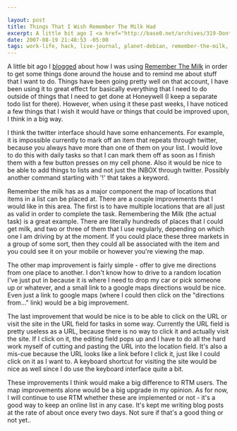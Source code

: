 ```yaml
--- 

layout: post
title: Things That I Wish Remember The Milk Had
excerpt: A little bit ago I <a href="http://base0.net/archives/319-Dont-you-dun-dun-dun-da-dun-dun-forget-about-me.html">blogged</a> about how I was using <a href="http://rmilk.com">Remember The Milk</a> in order to get some things done around the house and to remind me about stuff that I want to do.  Things have been going pretty well on that account, I have been using it to great effect for basically everything that I need to do outside of things that I need to get done at Honeywell (I keep a separate todo list for there).
date: 2007-08-19 21:48:53 -05:00
tags: work-life, hack, live-journal, planet-debian, remember-the-milk, improvements, rants, todo, usability
---
```

A little bit ago I <a href="http://base0.net/archives/319-Dont-you-dun-dun-dun-da-dun-dun-forget-about-me.html">blogged</a> about how I was using <a href="http://rmilk.com">Remember The Milk</a> in order to get some things done around the house and to remind me about stuff that I want to do.  Things have been going pretty well on that account, I have been using it to great effect for basically everything that I need to do outside of things that I need to get done at Honeywell (I keep a separate todo list for there).  However, when using it these past weeks, I have noticed a few things that I wish it would have or things that could be improved upon, I think in a big way.

I think the twitter interface should have some enhancements.  For example, it is impossible currently to mark off an item that repeats through twitter, because you always have more than one of them on your list.  I would love to do this with daily tasks so that I can mark them off as soon as I finish them with a few button presses on my cell phone.  Also it would be nice to be able to add things to lists and not just the INBOX through twitter.  Possibly another command starting with '!' that takes a keyword.

Remember the milk has as a major component the map of locations that items in a list can be placed at.  There are a couple improvements that I would like in this area.  The first is to have multiple locations that are all just as valid in order to complete the task.   Remembering the Milk (the actual task) is a great example.  There are literally hundreds of places that I could get milk, and two or three of them that I use regularly, depending on which one I am driving by at the moment.  If you could place these three markets in a group of some sort, then they could all be associated with the item and you could see it on your mobile or however you're viewing the map.

The other map improvement is fairly simple - offer to give me directions from one place to another.  I don't know how to drive to a random location I've just put in because it is where I need to drop my car or pick someone up or whatever, and a small link to a google maps directions would be nice.   Even just a link to google maps (where I could then click on the "directions from..." link) would be a big improvement.

The last improvement that would be nice is to be able to click on the URL or visit the site in the URL field for tasks in some way.  Currently the URL field is pretty useless as a URL, because there is no way to click it and actually visit the site.  If I click on it, the editing field pops up and I have to do all the hard work myself of cutting and pasting the URL into the location field.  It's also a mis-cue because the URL looks like a link before I click it, just like I could click on it as I want to.  A keyboard shortcut for visiting the site would be nice as well since I do use the keyboard interface quite a bit.

These improvements I think would make a big difference to RTM users.  The map improvements alone would be a big upgrade in my opinion.  As for now, I will continue to use RTM whether these are implemented or not - it's a good way to keep an online list in any case.  It's kept me writing blog posts at the rate of about once every two days.  Not sure if that's a good thing or not yet..
